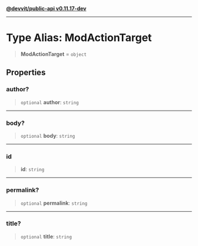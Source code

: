 [**@devvit/public-api v0.11.17-dev**](../../README.md)

---

# Type Alias: ModActionTarget

> **ModActionTarget** = `object`

## Properties

<a id="author"></a>

### author?

> `optional` **author**: `string`

---

<a id="body"></a>

### body?

> `optional` **body**: `string`

---

<a id="id"></a>

### id

> **id**: `string`

---

<a id="permalink"></a>

### permalink?

> `optional` **permalink**: `string`

---

<a id="title"></a>

### title?

> `optional` **title**: `string`
